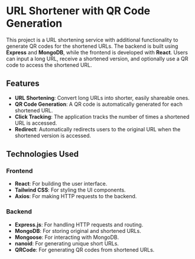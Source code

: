 # URL Shortener with QR Code Generation

This project is a URL shortening service with additional functionality to generate QR codes for the shortened URLs. The backend is built using **Express** and **MongoDB**, while the frontend is developed with **React**. Users can input a long URL, receive a shortened version, and optionally use a QR code to access the shortened URL.

## Features
- **URL Shortening**: Convert long URLs into shorter, easily shareable ones.
- **QR Code Generation**: A QR code is automatically generated for each shortened URL.
- **Click Tracking**: The application tracks the number of times a shortened URL is accessed.
- **Redirect**: Automatically redirects users to the original URL when the shortened version is accessed.

## Technologies Used

### Frontend
- **React**: For building the user interface.
- **Tailwind CSS**: For styling the UI components.
- **Axios**: For making HTTP requests to the backend.

### Backend
- **Express.js**: For handling HTTP requests and routing.
- **MongoDB**: For storing original and shortened URLs.
- **Mongoose**: For interacting with MongoDB.
- **nanoid**: For generating unique short URLs.
- **QRCode**: For generating QR codes from shortened URLs.

